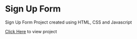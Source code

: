 # Sign Up Form
Sign Up Form Project created using HTML, CSS and Javascript

[Click Here](https://dvelazq1.github.io/sign-up-form/) to view project
